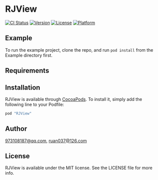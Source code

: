 # RJView

[![CI Status](http://img.shields.io/travis/973108187@qq.com/RJView.svg?style=flat)](https://travis-ci.org/973108187@qq.com/RJView)
[![Version](https://img.shields.io/cocoapods/v/RJView.svg?style=flat)](http://cocoapods.org/pods/RJView)
[![License](https://img.shields.io/cocoapods/l/RJView.svg?style=flat)](http://cocoapods.org/pods/RJView)
[![Platform](https://img.shields.io/cocoapods/p/RJView.svg?style=flat)](http://cocoapods.org/pods/RJView)

## Example

To run the example project, clone the repo, and run `pod install` from the Example directory first.

## Requirements

## Installation

RJView is available through [CocoaPods](http://cocoapods.org). To install
it, simply add the following line to your Podfile:

```ruby
pod "RJView"
```

## Author

973108187@qq.com, ruan037@126.com

## License

RJView is available under the MIT license. See the LICENSE file for more info.
